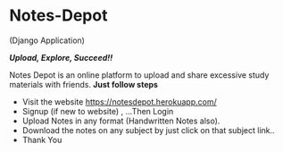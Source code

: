# Notes-Depot 
(Django Application)

***Upload, Explore, Succeed!!***

Notes Depot is an online platform to upload and share excessive study materials with friends. 
 **Just follow steps**
* Visit the website https://notesdepot.herokuapp.com/
* Signup (if new to website) , ...Then Login
* Upload Notes in any format (Handwritten Notes also).
* Download the notes on any subject by just click on that subject link..
* Thank You



